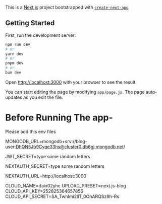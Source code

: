 This is a [Next.js](https://nextjs.org/) project bootstrapped with [`create-next-app`](https://github.com/vercel/next.js/tree/canary/packages/create-next-app).

## Getting Started

First, run the development server:

```bash
npm run dev
# or
yarn dev
# or
pnpm dev
# or
bun dev
```

Open [http://localhost:3000](http://localhost:3000) with your browser to see the result.

You can start editing the page by modifying `app/page.js`. The page auto-updates as you edit the file.

# Before Running The app-
Please add this env files

MONGODB_URL=mongodb+srv://blog-user:DhQN5Jb9Cyqe33hs@cluster0.db6gj.mongodb.net/

JWT_SECRET=type some random letters

NEXTAUTH_SECRET=type some random letters

NEXTAUTH_URL=http://localhost:3000


CLOUD_NAME=daix02yhc
UPLOAD_PRESET=next.js-blog
CLOUD_API_KEY=252825364657856
CLOUD_API_SECRET=SA_TwhImi2llT_0OhARQSz9h-Rs


